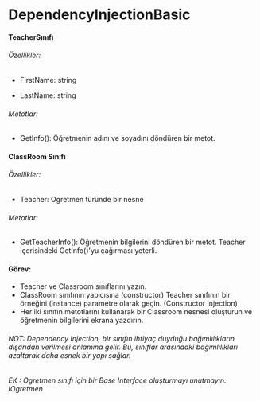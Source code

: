 # DependencyInjectionBasic

#### TeacherSınıfı

###### Özellikler:

- FirstName: string

- LastName: string

###### Metotlar:

- GetInfo(): Öğretmenin adını ve soyadını döndüren bir metot.

#### ClassRoom Sınıfı

###### Özellikler:

- Teacher: Ogretmen türünde bir nesne

###### Metotlar:

- GetTeacherInfo(): Öğretmenin bilgilerini döndüren bir metot. Teacher içerisindeki GetInfo()'yu çağırması yeterli.

#### Görev:
- Teacher ve Classroom sınıflarını yazın.
- ClassRoom sınıfının yapıcısına (constructor) Teacher sınıfının bir örneğini (instance) parametre olarak geçin. (Constructor Injection)
- Her iki sınıfın metotlarını kullanarak bir Classroom nesnesi oluşturun ve öğretmenin bilgilerini ekrana yazdırın.

###### NOT: Dependency Injection, bir sınıfın ihtiyaç duyduğu bağımlılıkların dışarıdan verilmesi anlamına gelir. Bu, sınıflar arasındaki bağımlılıkları azaltarak daha esnek bir yapı sağlar.
###### EK : Ogretmen sınıfı için bir Base Interface oluşturmayı unutmayın. IOgretmen
